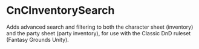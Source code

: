 # CnCInventorySearch

Adds advanced search and filtering to both the character sheet (inventory) and the party sheet (party inventory), for use with the Classic DnD ruleset (Fantasy Grounds Unity).
